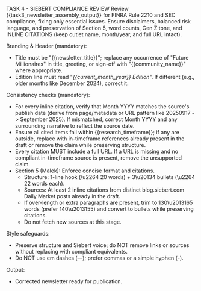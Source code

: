 TASK 4 - SIEBERT COMPLIANCE REVIEW
Review {{task3_newsletter_assembly_output}} for FINRA Rule 2210 and SEC compliance, fixing only essential issues.
Ensure disclaimers, balanced risk language, and preservation of Section 5, word counts, Gen Z tone, and INLINE CITATIONS (keep outlet name, month/year, and full URL intact).

Branding & Header (mandatory):
- Title must be "{{newsletter_title}}"; replace any occurrence of "Future Millionaires" in title, greeting, or sign-off with "{{community_name}}" where appropriate.
- Edition line must read "*{{current_month_year}} Edition*". If different (e.g., older months like December 2024), correct it.

Consistency checks (mandatory):
- For every inline citation, verify that Month YYYY matches the source's publish date (derive from page/metadata or URL pattern like 20250917 -> September 2025). If mismatched, correct Month YYYY and any surrounding narrative to reflect the source date.
- Ensure all cited items fall within {{research_timeframe}}; if any are outside, replace with in-timeframe references already present in the draft or remove the claim while preserving structure.
- Every citation MUST include a full URL. If a URL is missing and no compliant in-timeframe source is present, remove the unsupported claim.
- Section 5 (Malek): Enforce concise format and citations.
  - Structure: 1-line hook (\u2264 20 words) + 3\u20134 bullets (\u2264 22 words each).
  - Sources: At least 2 inline citations from distinct blog.siebert.com Daily Market posts already in the draft.
  - If over-length or extra paragraphs are present, trim to 130\u2013165 words (prefer 140\u2013155) and convert to bullets while preserving citations.
  - Do not fetch new sources at this stage.

Style safeguards:
- Preserve structure and Siebert voice; do NOT remove links or sources without replacing with compliant equivalents.
- Do NOT use em dashes (—); prefer commas or a simple hyphen (-).

Output:
- Corrected newsletter ready for publication.

